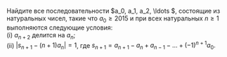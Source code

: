 Найдите все последовательности $a_0, a_1, a_2, \ldots $, состоящие из натуральных чисел, такие что $a_0 \geqslant 2015$ и при всех натуральных $n\geqslant 1$
выполняются следующие условия:
<br/> (i) $a_{n+2}$ делится на $a_n$;
<br/> (ii) $|s_{n+1}-(n+1)a_n|=1$, где $s_{n+1} = a_{n+1}-a_n+a_{n-1}-\ldots +(-1)^{n+1}a_0.$